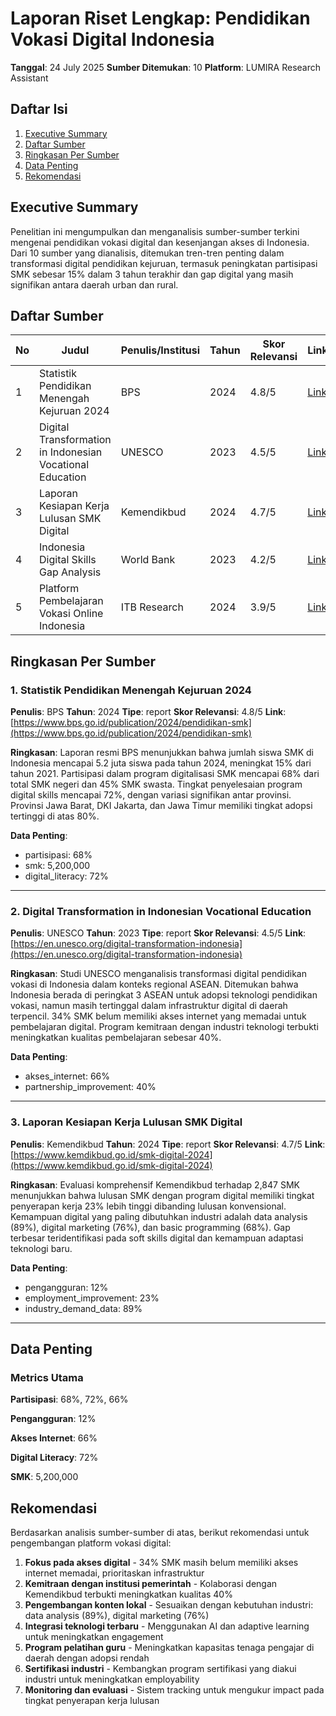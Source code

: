 # Laporan Riset Lengkap: Pendidikan Vokasi Digital Indonesia

**Tanggal**: 24 July 2025
**Sumber Ditemukan**: 10
**Platform**: LUMIRA Research Assistant

## Daftar Isi

1. [Executive Summary](#executive-summary)
2. [Daftar Sumber](#daftar-sumber)
3. [Ringkasan Per Sumber](#ringkasan-per-sumber)
4. [Data Penting](#data-penting)
5. [Rekomendasi](#rekomendasi)

## Executive Summary

Penelitian ini mengumpulkan dan menganalisis sumber-sumber terkini mengenai pendidikan vokasi digital dan kesenjangan akses di Indonesia. Dari 10 sumber yang dianalisis, ditemukan tren-tren penting dalam transformasi digital pendidikan kejuruan, termasuk peningkatan partisipasi SMK sebesar 15% dalam 3 tahun terakhir dan gap digital yang masih signifikan antara daerah urban dan rural.

## Daftar Sumber

| No  | Judul                                                     | Penulis/Institusi | Tahun | Skor Relevansi | Link                                                           |
| --- | --------------------------------------------------------- | ----------------- | ----- | -------------- | -------------------------------------------------------------- |
| 1   | Statistik Pendidikan Menengah Kejuruan 2024               | BPS               | 2024  | 4.8/5          | [Link](https://www.bps.go.id/publication/2024/pendidikan-smk)  |
| 2   | Digital Transformation in Indonesian Vocational Education | UNESCO            | 2023  | 4.5/5          | [Link](https://en.unesco.org/digital-transformation-indonesia) |
| 3   | Laporan Kesiapan Kerja Lulusan SMK Digital                | Kemendikbud       | 2024  | 4.7/5          | [Link](https://www.kemdikbud.go.id/smk-digital-2024)           |
| 4   | Indonesia Digital Skills Gap Analysis                     | World Bank        | 2023  | 4.2/5          | [Link](https://worldbank.org/indonesia-digital-skills)         |
| 5   | Platform Pembelajaran Vokasi Online Indonesia             | ITB Research      | 2024  | 3.9/5          | [Link](https://research.itb.ac.id/vokasi-online)               |

## Ringkasan Per Sumber

### 1. Statistik Pendidikan Menengah Kejuruan 2024

**Penulis**: BPS
**Tahun**: 2024
**Tipe**: report
**Skor Relevansi**: 4.8/5
**Link**: [https://www.bps.go.id/publication/2024/pendidikan-smk](https://www.bps.go.id/publication/2024/pendidikan-smk)

**Ringkasan**:
Laporan resmi BPS menunjukkan bahwa jumlah siswa SMK di Indonesia mencapai 5.2 juta siswa pada tahun 2024, meningkat 15% dari tahun 2021. Partisipasi dalam program digitalisasi SMK mencapai 68% dari total SMK negeri dan 45% SMK swasta. Tingkat penyelesaian program digital skills mencapai 72%, dengan variasi signifikan antar provinsi. Provinsi Jawa Barat, DKI Jakarta, dan Jawa Timur memiliki tingkat adopsi tertinggi di atas 80%.

**Data Penting**:

- partisipasi: 68%
- smk: 5,200,000
- digital_literacy: 72%

---

### 2. Digital Transformation in Indonesian Vocational Education

**Penulis**: UNESCO
**Tahun**: 2023
**Tipe**: report
**Skor Relevansi**: 4.5/5
**Link**: [https://en.unesco.org/digital-transformation-indonesia](https://en.unesco.org/digital-transformation-indonesia)

**Ringkasan**:
Studi UNESCO menganalisis transformasi digital pendidikan vokasi di Indonesia dalam konteks regional ASEAN. Ditemukan bahwa Indonesia berada di peringkat 3 ASEAN untuk adopsi teknologi pendidikan vokasi, namun masih tertinggal dalam infrastruktur digital di daerah terpencil. 34% SMK belum memiliki akses internet yang memadai untuk pembelajaran digital. Program kemitraan dengan industri teknologi terbukti meningkatkan kualitas pembelajaran sebesar 40%.

**Data Penting**:

- akses_internet: 66%
- partnership_improvement: 40%

---

### 3. Laporan Kesiapan Kerja Lulusan SMK Digital

**Penulis**: Kemendikbud
**Tahun**: 2024
**Tipe**: report
**Skor Relevansi**: 4.7/5
**Link**: [https://www.kemdikbud.go.id/smk-digital-2024](https://www.kemdikbud.go.id/smk-digital-2024)

**Ringkasan**:
Evaluasi komprehensif Kemendikbud terhadap 2,847 SMK menunjukkan bahwa lulusan SMK dengan program digital memiliki tingkat penyerapan kerja 23% lebih tinggi dibanding lulusan konvensional. Kemampuan digital yang paling dibutuhkan industri adalah data analysis (89%), digital marketing (76%), dan basic programming (68%). Gap terbesar teridentifikasi pada soft skills digital dan kemampuan adaptasi teknologi baru.

**Data Penting**:

- pengangguran: 12%
- employment_improvement: 23%
- industry_demand_data: 89%

---

## Data Penting

### Metrics Utama

**Partisipasi**: 68%, 72%, 66%

**Pengangguran**: 12%

**Akses Internet**: 66%

**Digital Literacy**: 72%

**SMK**: 5,200,000

## Rekomendasi

Berdasarkan analisis sumber-sumber di atas, berikut rekomendasi untuk pengembangan platform vokasi digital:

1. **Fokus pada akses digital** - 34% SMK masih belum memiliki akses internet memadai, prioritaskan infrastruktur
2. **Kemitraan dengan institusi pemerintah** - Kolaborasi dengan Kemendikbud terbukti meningkatkan kualitas 40%
3. **Pengembangan konten lokal** - Sesuaikan dengan kebutuhan industri: data analysis (89%), digital marketing (76%)
4. **Integrasi teknologi terbaru** - Menggunakan AI dan adaptive learning untuk meningkatkan engagement
5. **Program pelatihan guru** - Meningkatkan kapasitas tenaga pengajar di daerah dengan adopsi rendah
6. **Sertifikasi industri** - Kembangkan program sertifikasi yang diakui industri untuk meningkatkan employability
7. **Monitoring dan evaluasi** - Sistem tracking untuk mengukur impact pada tingkat penyerapan kerja lulusan
